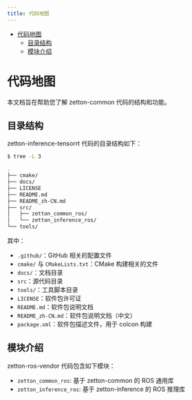 ```yaml
---
title: 代码地图
---
```


- [代码地图](#代码地图)
  - [目录结构](#目录结构)
  - [模块介绍](#模块介绍)

# 代码地图

本文档旨在帮助您了解 zetton-common 代码的结构和功能。

## 目录结构

zetton-inference-tensorrt 代码的目录结构如下：

```bash
$ tree -L 3

.
├── cmake/
├── docs/
├── LICENSE
├── README.md
├── README_zh-CN.md
├── src/
│   ├── zetton_common_ros/
│   └── zetton_inference_ros/
└── tools/
```

其中：

- `.github/`：GitHub 相关的配置文件
- `cmake/` 与 `CMakeLists.txt`：CMake 构建相关的文件
- `docs/`：文档目录
- `src`：源代码目录
- `tools/`：工具脚本目录
- `LICENSE`：软件包许可证
- `README.md`：软件包说明文档
- `README_zh-CN.md`：软件包说明文档（中文）
- `package.xml`：软件包描述文件，用于 colcon 构建

## 模块介绍

zetton-ros-vendor 代码包含如下模块：

- `zetton_common_ros`: 基于 zetton-common 的 ROS 通用库
- `zetton_inference_ros`: 基于 zetton-inference 的 ROS 推理库
